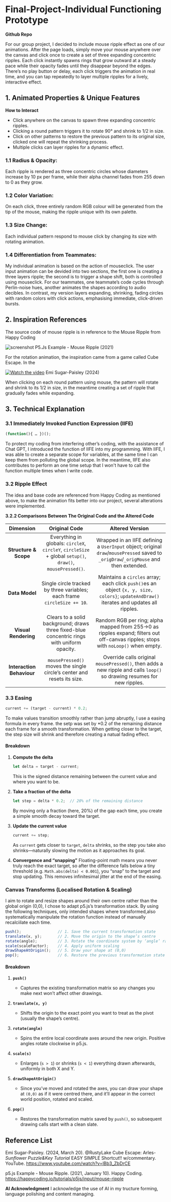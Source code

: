 # Final-Project-Individual Functioning Prototype
**Github Repo**

For our group project, I decided to include mouse ripple effect as one of our animations.
After the page loads, simply move your mouse anywhere over the canvas and click once to create a set of three expanding concentric ripples. Each click instantly spawns rings that grow outward at a steady pace while their opacity fades until they disappear beyond the edges. There’s no play button or delay, each click triggers the animation in real time, and you can tap repeatedly to layer multiple ripples for a lively, interactive effect.

## 1. Animated Properties & Unique Features
**How to Interact**
- Click anywhere on the canvas to spawn three expanding concentric ripples.  
- Clicking a round pattern triggers it to rotate 90° and shrink to 1/2 in size.  
- Click on other patterns to restore the previous pattern to its original size, clicked one will repeat the shrinking process.
- Multiple clicks can layer ripples for a dynamic effect.  


### 1.1 Radius & Opacity: 
Each ripple is rendered as three concentric circles whose diameters increase by 10 px per frame, while their alpha channel fades from 255 down to 0 as they grow. 

### 1.2 Color Variation: 
On each click, three entirely random RGB colour will be generated from the tip of the mouse, making the ripple unique with its own palette.

### 1.3 Size Change:
Each individual pattern respond to mouse click by changing its size with rotating animation. 

### 1.4 Differentiation from Teammates: 
My individual animation is based on the action of mouseclick. The user input animation can be devided into two sections, the first one is creating a three layers ripple; the second is to trigger a shape shift, both is controlled using mouseclick. For our teammates, one teammate’s code cycles through Perlin-noise hues, another animates the shapes according to audio decibles. In contrast, my version layers expanding, shrinking, fading circles with random colors with click actions, emphasising immediate, click-driven bursts.



## 2. Inspiration References
The source code of mouse ripple is in reference to the Mouse Ripple from Happy Coding

![screenshot](reginareadmefotos/mouse-ripple.png)
P5.Js Example - Mouse Ripple (2021)

For the rotation animation, the inspiration came from a game called Cube Escape. In the 

[![Watch the video](https://img.youtube.com/vi/lBb3_ZbDrCE/hqdefault.jpg)](https://youtu.be/lBb3_ZbDrCE)
Emi Sugar-Paisley (2024)

When clicking on each round pattern using mouse, the pattern will rotate and shrink to its 1/2 in size, in the meantime creating a set of ripple that gradually fades while expanding.

## 3. Technical Explanation

### 3.1 Immediately Invoked Function Expression (IIFE)
  ```js
  (function(){ … })();
  ```
To protect my coding from interfering other’s coding, with the assistance of Chat GPT, I introduced the function of IIFE into my programming. With IIFE, I was able to create a separate scope for variables, at the same time I can keep them from polluting the global scope. In the meantime, IIFE also contributes to perform an one time setup that I won't have to call the function multiple times when I write code.

### 3.2 Ripple Effect
The idea and base code are referenced from Happy Coding as mentioned above, to make the animation fits better into our project, several alterations were implemented.

**3.2.2 Comparisons Between The Original Code and the Altered Code**

|       **Dimension**      |                                                **Original Code**                                               |                                                             **Altered Version**                                                             |
| :----------------------: | :-------------------------------------------------------------------------------------------------------: | :--------------------------------------------------------------------------------------------------------------------------------------: |
|   **Structure & Scope**  | Everything in globals: `circleX`, `circleY`, `circleSize` + global `setup()`, `draw()`, `mousePressed()`. |   Wrapped in an IIFE defining a `UserInput` object; original `draw`/`mousePressed` saved to `_origDraw`/`_origMouse` and then extended.  |
|      **Data Model**      |                  Single circle tracked by three variables; each frame `circleSize += 10`.                 | Maintains a `circles` array; each click `push()`es an object `{x, y, size, colors}`; `updateAndDraw()` iterates and updates all ripples. |
|    **Visual Rendering**   |        Clears to a solid background; draws three fixed-blue concentric rings with uniform opacity.        |     Random RGB per ring; alpha mapped from 255→0 as ripples expand; filters out off-canvas ripples; stops with `noLoop()` when empty.    |
| **Interaction Behaviour** |                   `mousePressed()` moves the single circle’s center and resets its size.                  |          Override calls original `mousePressed()`, then adds a new ripple and calls `loop()` so drawing resumes for new ripples.         |


### 3.3 Easing
```js
current += (target - current) * 0.2;
```

To make values transition smoothly rather than jump abruptly, I use a easing formula in every frame. the setp was set by *0.2 of the remaining distance each frame for a smooth transformation. When getting closer to the target, the step size will shrink and therefore creating a natual fading effect.

#### Breakdown

1. **Compute the delta**
   ```js
   let delta = target - current;
   ```

   This is the signed distance remaining between the current value and where you want to be.

2. **Take a fraction of the delta**
   ```js
   let step = delta * 0.2;  // 20% of the remaining distance
   ```

   By moving only a fraction (here, 20%) of the gap each time, you create a simple smooth decay toward the target.

3. **Update the current value**
   ```js
   current += step;
   ```

   As `current` gets closer to `target`, `delta` shrinks, so the step you take also shrinks—naturally slowing the motion as it approaches its goal.

4. **Convergence and “snapping”**
   Floating-point math means you never truly reach the exact target, so after the difference falls below a tiny threshold (e.g. `Math.abs(delta) < 0.001`), you “snap” to the target and stop updating. This removes infinitesimal jitter at the end of the easing.


### Canvas Transforms (Localised Rotation & Scaling)
I aim to rotate and resize shapes around their own centre rather than the global origin (0,0), I chose to adapt p5.js’s transformation stack.  By using the following techniques, only intended shapes where transformed,also systematically manipulate the rotation function instead of manually recalciilate each time.

```js
push();                // 1. Save the current transformation state
translate(x, y);       // 2. Move the origin to the shape’s centre
rotate(angle);         // 3. Rotate the coordinate system by ‘angle’ radians
scale(scaleFactor);    // 4. Apply uniform scaling
drawShapeAtOrigin();   // 5. Draw your shape at (0,0)
pop();                 // 6. Restore the previous transformation state
```

#### Breakdown

1. **`push()`**

   * Captures the existing transformation matrix so any changes you make next won’t affect other drawings.

2. **`translate(x, y)`**

   * Shifts the origin to the exact point you want to treat as the pivot (usually the shape’s centre).

3. **`rotate(angle)`**

   * Spins the entire local coordinate axes around the new origin. Positive angles rotate clockwise in p5.js.

4. **`scale(s)`**

   * Enlarges (`s > 1`) or shrinks (`s < 1`) everything drawn afterwards, uniformly in both X and Y.

5. **`drawShapeAtOrigin()`**

   * Since you’ve moved and rotated the axes, you can draw your shape at `(0,0)` as if it were centred there, and it’ll appear in the correct world position, rotated and scaled.

6. **`pop()`**

   * Restores the transformation matrix saved by `push()`, so subsequent drawing calls start with a clean slate.



## Reference List
Emi Sugar-Paisley. (2024, March 20). @RustyLake Cube Escape: Arles- *Sunflower Puzzle&Key Tutorial* EASY SIMPLE Shortcut!! w/commentary. YouTube. https://www.youtube.com/watch?v=lBb3_ZbDrCE

p5.js Example - Mouse Ripple. (2021, January 10). Happy Coding. https://happycoding.io/tutorials/p5js/input/mouse-ripple

**AI Acknowledgment**
I acknowledge the use of AI in my tructure forming, language polishing and content managing.